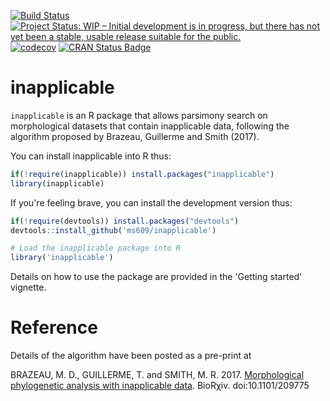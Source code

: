 [![Build Status](https://travis-ci.org/ms609/inapplicable.svg?branch=master)](https://travis-ci.org/ms609/inapplicable)
[![Project Status: WIP – Initial development is in progress, but there has not yet been a stable, usable release suitable for the public.](http://www.repostatus.org/badges/latest/wip.svg)](http://www.repostatus.org/#wip)
[![codecov](https://codecov.io/gh/ms609/inapplicable/branch/master/graph/badge.svg)](https://codecov.io/gh/ms609/inapplicable)
[![CRAN Status Badge](http://www.r-pkg.org/badges/version/inapplicable)](https://cran.r-project.org/package=inapplicable)

# inapplicable
`inapplicable` is an R package that allows parsimony search on morphological datasets that contain
inapplicable data, following the algorithm proposed by Brazeau, Guillerme and Smith (2017).

You can install inapplicable into R thus:

```r
if(!require(inapplicable)) install.packages("inapplicable")
library(inapplicable)
```

If you're feeling brave, you can install the development version thus:
```r
if(!require(devtools)) install.packages("devtools")
devtools::install_github('ms609/inapplicable')

# Load the inapplicable package into R
library('inapplicable')
```

Details on how to use the package are provided in the 'Getting started' vignette.

# Reference

Details of the algorithm have been posted as a pre-print at 

BRAZEAU, M. D., GUILLERME, T. and SMITH, M. R. 2017. [Morphological phylogenetic analysis with inapplicable data](https://www.biorxiv.org/content/early/2017/10/26/209775). BioRχiv. doi:10.1101/209775

